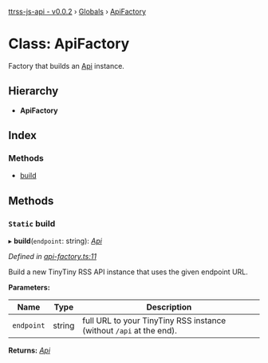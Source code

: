 [ttrss-js-api - v0.0.2](../README.md) › [Globals](../globals.md) › [ApiFactory](apifactory.md)

# Class: ApiFactory

Factory that builds an [Api](../interfaces/api.md) instance.

## Hierarchy

* **ApiFactory**

## Index

### Methods

* [build](apifactory.md#static-build)

## Methods

### `Static` build

▸ **build**(`endpoint`: string): *[Api](../interfaces/api.md)*

*Defined in [api-factory.ts:11](https://github.com/fchristl/ttrss-js-api/blob/8dc74c7/src/api-factory.ts#L11)*

Build a new TinyTiny RSS API instance that uses the given endpoint URL.

**Parameters:**

Name | Type | Description |
------ | ------ | ------ |
`endpoint` | string | full URL to your TinyTiny RSS instance (without `/api` at the end).  |

**Returns:** *[Api](../interfaces/api.md)*
